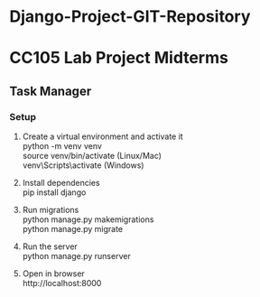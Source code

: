 # Django-Project-GIT-Repository
# CC105 Lab Project Midterms
## Task Manager

### Setup
1. Create a virtual environment and activate it <br>
python -m venv venv <br>
source venv/bin/activate (Linux/Mac) <br>
venv\Scripts\activate (Windows)

2. Install dependencies <br>
pip install django

3. Run migrations <br>
python manage.py makemigrations <br>
python manage.py migrate

4. Run the server <br>
python manage.py runserver

5. Open in browser <br>
http://localhost:8000
